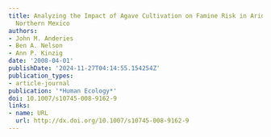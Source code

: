 ```yaml
---
title: Analyzing the Impact of Agave Cultivation on Famine Risk in Arid Pre-Hispanic
  Northern Mexico
authors:
- John M. Anderies
- Ben A. Nelson
- Ann P. Kinzig
date: '2008-04-01'
publishDate: '2024-11-27T04:14:55.154254Z'
publication_types:
- article-journal
publication: '*Human Ecology*'
doi: 10.1007/s10745-008-9162-9
links:
- name: URL
  url: http://dx.doi.org/10.1007/s10745-008-9162-9
---
```

